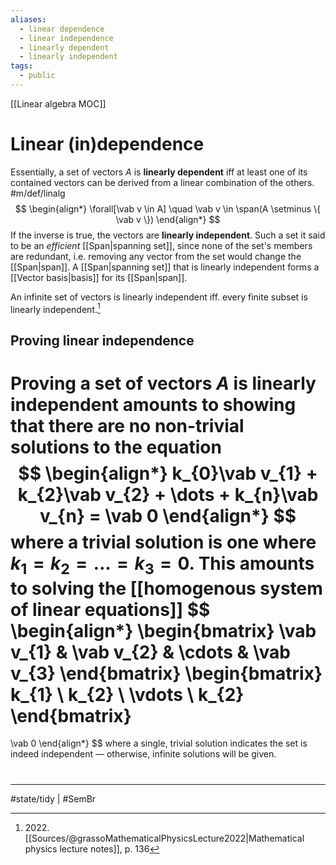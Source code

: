 ```yaml
---
aliases:
  - linear dependence
  - linear independence
  - linearly dependent
  - linearly independent
tags:
  - public
---
```

[[Linear algebra MOC]]
# Linear (in)dependence
Essentially, a set of vectors $A$ is **linearly dependent** 
iff at least one of its contained vectors
can be derived from a linear combination of the others. #m/def/linalg 
$$
\begin{align*}
\forall[\vab v \in A] \quad \vab v \in \span(A \setminus \{ \vab v \})
\end{align*}
$$
If the inverse is true,
the vectors are **linearly independent**.
Such a set it said to be an _efficient_ [[Span|spanning set]],
since none of the set's members are redundant,
i.e. removing any vector from the set would change the [[Span|span]].
A [[Span|spanning set]] that is linearly independent forms a [[Vector basis|basis]] for its [[Span|span]].

An infinite set of vectors is linearly independent iff. every finite subset is linearly independent.[^2022]

[^2022]: 2022\. [[Sources/@grassoMathematicalPhysicsLecture2022|Mathematical physics lecture notes]], p. 136

## Proving linear independence
Proving a set of vectors $A$ is linearly independent amounts to showing that there are no non-trivial solutions to the equation
$$
\begin{align*}
k_{0}\vab v_{1} + k_{2}\vab v_{2} + \dots + k_{n}\vab v_{n} = \vab 0
\end{align*}
$$
where a trivial solution is one where $k_{1} = k_{2} = \dots = k_{3} = 0$.
This amounts to solving the [[homogenous system of linear equations]]
$$
\begin{align*}
\begin{bmatrix}
\vab v_{1} & \vab v_{2} & \cdots & \vab v_{3}
\end{bmatrix}
\begin{bmatrix}
k_{1} \\
k_{2} \\
\vdots \\
k_{2}
\end{bmatrix}
=
\vab 0
\end{align*}
$$
where a single, trivial solution indicates the set is indeed independent —
otherwise, infinite solutions will be given.



#
---
#state/tidy | #SemBr

